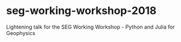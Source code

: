 # seg-working-workshop-2018
Lightening talk for the SEG Working Workshop - Python and Julia for Geophysics
